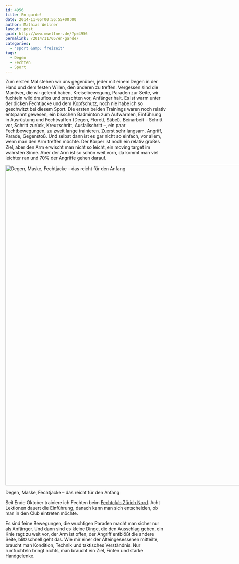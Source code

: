 ```yaml
---
id: 4956
title: En garde!
date: 2014-11-05T00:56:55+00:00
author: Mathias Wellner
layout: post
guid: http://www.mwellner.de/?p=4956
permalink: /2014/11/05/en-garde/
categories:
  - 'sport &amp; freizeit'
tags:
  - Degen
  - Fechten
  - Sport
---
```

Zum ersten Mal stehen wir uns gegenüber, jeder mit einem Degen in der Hand und dem festen Willen, den anderen zu treffen. Vergessen sind die Manöver, die wir gelernt haben, Kreiselbewegung, Paraden zur Seite, wir fuchteln wild drauflos und preschten vor, Anfänger halt. Es ist warm unter der dicken Fechtjacke und dem Kopfschutz, noch nie habe ich so geschwitzt bei diesem Sport. Die ersten beiden Trainings waren noch relativ entspannt gewesen, ein bisschen Badminton zum Aufwärmen, Einführung in Ausrüstung und Fechtwaffen (Degen, Florett, Säbel), Beinarbeit &ndash; Schritt vor, Schritt zurück, Kreuzschritt, Ausfallschritt &ndash;, ein paar Fechtbewegungen, zu zweit lange trainieren. Zuerst sehr langsam, Angriff, Parade, Gegenstoß. Und selbst dann ist es gar nicht so einfach, vor allem, wenn man den Arm treffen möchte. Der Körper ist noch ein relativ großes Ziel, aber den Arm erwischt man nicht so leicht, ein moving target im wahrsten Sinne. Aber der Arm ist so schön weit vorn, da kommt man viel leichter ran und 70% der Angriffe gehen darauf. 

<div id="attachment_5001" style="width: 1010px" class="wp-caption aligncenter">
  <a href="/wp-uploads/2014/12/MW_20141125_8128.jpg"><img src="/wp-uploads/2014/12/MW_20141125_8128.jpg" alt="Degen, Maske, Fechtjacke &ndash; das reicht für den Anfang" width="1000" height="1000" class="size-full wp-image-5001" srcset="http://www.mwellner.de/wp-uploads/2014/12/MW_20141125_8128.jpg 1000w, http://www.mwellner.de/wp-uploads/2014/12/MW_20141125_8128-150x150.jpg 150w, http://www.mwellner.de/wp-uploads/2014/12/MW_20141125_8128-300x300.jpg 300w" sizes="(max-width: 1000px) 100vw, 1000px" /></a>
  
  <p class="wp-caption-text">
    Degen, Maske, Fechtjacke &ndash; das reicht für den Anfang
  </p>
</div>

Seit Ende Oktober trainiere ich Fechten beim <a href="http://www.fechten-zuerich-nord.ch/" title="Fechtclub Zürich Nord" target="_blank">Fechtclub Zürich Nord</a>. Acht Lektionen dauert die Einführung, danach kann man sich entscheiden, ob man in den Club eintreten möchte. 

Es sind feine Bewegungen, die wuchtigen Paraden macht man sicher nur als Anfänger. Und dann sind es kleine Dinge, die den Ausschlag geben, ein Knie ragt zu weit vor, der Arm ist offen, der Angriff entblößt die andere Seite, blitzschnell geht das. Wie mir einer der Alteingesessenen mitteilte, braucht man Kondition, Technik und taktisches Verständnis. Nur rumfuchteln bringt nichts, man braucht ein Ziel, Finten und starke Handgelenke.